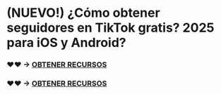 # (NUEVO!) ¿Cómo obtener seguidores en TikTok gratis? 2025 para iOS y Android?

### ♥♥ → [OBTENER RECURSOS](https://agri-servicesagency.com/getmedia/3a2e33bc-c824-4ad5-ab24-7c15db735aad/t1kt0k.html)

### ♥♥ → [OBTENER RECURSOS](https://agri-servicesagency.com/getmedia/3a2e33bc-c824-4ad5-ab24-7c15db735aad/t1kt0k.html)